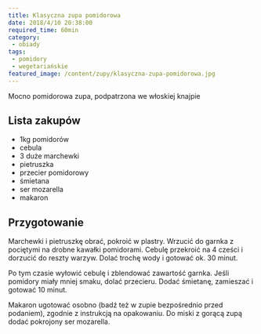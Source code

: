 ```yaml
---
title: Klasyczna zupa pomidorowa
date: 2018/4/10 20:38:00
required_time: 60min
category:
 - obiady
tags:
 - pomidory
 - wegetariańskie
featured_image: /content/zupy/klasyczna-zupa-pomidorowa.jpg
---
```


Mocno pomidorowa zupa, podpatrzona we włoskiej knajpie

<!-- more -->

## Lista zakupów

 - 1kg pomidorów
 - cebula
 - 3 duże marchewki
 - pietruszka
 - przecier pomidorowy
 - śmietana
 - ser mozarella
 - makaron

## Przygotowanie
Marchewki i pietruszkę obrać, pokroić w plastry. Wrzucić do garnka z pociętymi na drobne kawałki pomidorami.
Cebulę przekroić na 4 cześci i dorzucić do reszty warzyw. Dolać trochę wody i gotować ok. 30 minut.

Po tym czasie wyłowić cebulę i zblendować zawartość garnka. Jeśli pomidory miały mniej smaku, dolać przecieru.
Dodać śmietanę, zamieszać i gotować 10 minut.

Makaron ugotować osobno (badź też w zupie bezpośrednio przed podaniem), zgodnie z instrukcją na opakowaniu.
Do miski z gorącą zupą dodać pokrojony ser mozarella.
